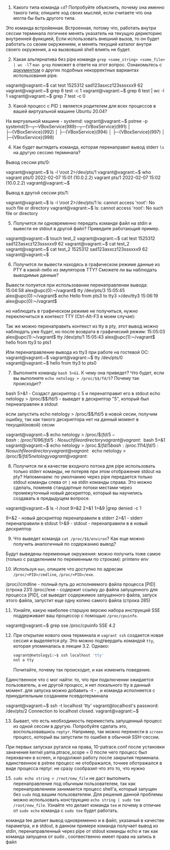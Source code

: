 
1. Какого типа команда `cd`? Попробуйте объяснить, почему она именно такого типа; опишите ход своих мыслей, если считаете что она могла бы быть другого типа.

Это команда встройенная.
Встроенная, потому что, работать внутри сессии терминала логичнее менять указатель на текущую дерикторию внутренней функцией, 
Если использовать внешний вызов, то он будет работать со своим окружением, и менять текущий каталог внутри своего окружения, а на вызвовший shell влиять не будет.  

2. Какая альтернатива без pipe команде `grep <some_string> <some_file> | wc -l`? `man grep` поможет в ответе на этот вопрос. Ознакомьтесь с [документом](http://www.smallo.ruhr.de/award.html) о других подобных некорректных вариантах использования pipe.

vagrant@vagrant:~$ cat test
1525312 sad123asxcz123sssxxx9 62
vagrant@vagrant:~$ grep 6 test -c
1
vagrant@vagrant:~$ grep 6 test | wc -l
1
vagrant@vagrant:~$ grep 7 test -c
0

3. Какой процесс с PID `1` является родителем для всех процессов в вашей виртуальной машине Ubuntu 20.04?

На виртуальной машине  - systemd:
vagrant@vagrant:~$ pstree -p
systemd(1)─┬─VBoxService(989)─┬─{VBoxService}(991)
           │                  ├─{VBoxService}(992)
           │                  ├─{VBoxService}(994)
           │                  ├─{VBoxService}(997)
           │                  ├─{VBoxService}(998)

4. Как будет выглядеть команда, которая перенаправит вывод stderr `ls` на другую сессию терминала?

Вывод сессии pts/0:

vagrant@vagrant:~$ ls -l \root 2>/dev/pts/1
vagrant@vagrant:~$ who
vagrant  pts/0        2022-02-07 15:01 (10.0.2.2)
vagrant  pts/1        2022-02-07 15:02 (10.0.2.2)
vagrant@vagrant:~$

Вывод в другой сессии pts/1:

vagrant@vagrant:~$ ls -l \root 2>/dev/pts/1
ls: cannot access 'root': No such file or directory
vagrant@vagrant:~$ ls: cannot access 'root': No such file or directory


5. Получится ли одновременно передать команде файл на stdin и вывести ее stdout в другой файл? Приведите работающий пример.

vagrant@vagrant:~$ touch test_2
vagrant@vagrant:~$ cat test
1525312 sad123asxcz123sssxxx9 62
vagrant@vagrant:~$ cat <test >test_2
vagrant@vagrant:~$ cat test_2
1525312 sad123asxcz123sssxxx9 62
vagrant@vagrant:~$

6. Получится ли вывести находясь в графическом режиме данные из PTY в какой-либо из эмуляторов TTY? Сможете ли вы наблюдать выводимые данные?

Вывести полуится при использовании перенаправлении вывода:
    15:04:58 alex@upc(0):~/vagrant$ tty
    /dev/pts/3
    15:05:45 alex@upc(0):~/vagrant$ echo Hello from pts3 to tty3 >/dev/tty3
    15:06:19 alex@upc(0):~/vagrant$ 

но наблюдать в графическом режиме не получиться, нужно переключиться в контекст TTY (Ctrl-Alt-F3 в моем случае):


Так же можно перенаправить контекст из tty в pty, этот вывод можно наблюдать уже будет, но после возврата в графический режим:
    15:05:03 alex@upc(1):~/vagrant$ tty
    /dev/pts/1
    15:05:43 alex@upc(1):~/vagrant$ hello from tty3 to pts1

Или перенаправление вывода из tty3 при работе на гостевой ОС:
    vagrant@vagrant:~$ 
    vagrant@vagrant:~$ tty
    /dev/pts/0
    vagrant@vagrant:~$ hello from tty3 to pts0

7. Выполните команду `bash 5>&1`. К чему она приведет? Что будет, если вы выполните `echo netology > /proc/$$/fd/5`? Почему так происходит?

bash 5>&1 - Создаст дескриптор с 5 и перенатправит его в stdout
echo netology > /proc/$$/fd/5 - выведет в дескриптор "5", который был пернеаправлен в stdout

если запустить echo netology > /proc/$$/fd/5 в новой сесии, получим ошибку, так как такого дескриптора нет на данный момент в текущей(новой) сесии

    
vagrant@vagrant:~$ echo netology > /proc/$$/fd/5
-bash: /proc/1096/fd/5: No such file or directory
vagrant@vagrant:~$ bash 5>&1
vagrant@vagrant:~$ echo netology > /proc.$$/fd/5
bash: /proc.1114/fd/5: No such file or directory
vagrant@vagrant:~$ echo netology > /proc/$$/fd/5
netology
vagrant@vagrant:~$ 

8. Получится ли в качестве входного потока для pipe использовать только stderr команды, не потеряв при этом отображение stdout на pty? Напоминаем: по умолчанию через pipe передается только stdout команды слева от `|` на stdin команды справа.
Это можно сделать, поменяв стандартные потоки местами через промежуточный новый дескриптор, который вы научились создавать в предыдущем вопросе.

vagrant@vagrant:~$ ls -l /root 9>&2 2>&1 1>&9 |grep denied -c 
1

9>&2 - новый дескриптор перенаправили в stderr
2>&1 - stderr перенаправили в stdout 
1>&9 - stdout - перенаправили в в новый дескриптор

9. Что выведет команда `cat /proc/$$/environ`? Как еще можно получить аналогичный по содержанию вывод?

Будут выведены переменные окружения:
можно получить тоже самое (только с разделением по переменным по строкам):
printenv
env

10. Используя `man`, опишите что доступно по адресам `/proc/<PID>/cmdline`, `/proc/<PID>/exe`.

/proc/<PID>/cmdline - полный путь до исполняемого файла процесса [PID]  (строка 231)
/proc/<PID>/exe - содержит ссылку до файла запущенного для процесса [PID], 
                        cat выведет содержимое запущенного файла, 
                        запуск этого файла,  запустит еще одну копию самого файла  (строка 285)

11. Узнайте, какую наиболее старшую версию набора инструкций SSE поддерживает ваш процессор с помощью `/proc/cpuinfo`.

vagrant@vagrant:~$ grep sse /proc/cpuinfo
SSE 4.2

12. При открытии нового окна терминала и `vagrant ssh` создается новая сессия и выделяется pty. Это можно подтвердить командой `tty`, которая упоминалась в лекции 3.2. Однако:

     ```bash
     vagrant@netology1:~$ ssh localhost 'tty'
     not a tty
     ```

     Почитайте, почему так происходит, и как изменить поведение.

Единственное что с мог найти: то, что при подключении ожидается пользователь, а не другой процесс, и нет локального tty в данный момент. 
для запуска можно добавить -t - , и команда исполняется c принудительным созданием псевдотерминала

vagrant@vagrant:~$ ssh -t localhost 'tty'
vagrant@localhost's password: 
/dev/pts/2
Connection to localhost closed.
vagrant@vagrant:~$ 

13. Бывает, что есть необходимость переместить запущенный процесс из одной сессии в другую. Попробуйте сделать это, воспользовавшись `reptyr`. Например, так можно перенести в `screen` процесс, который вы запустили по ошибке в обычной SSH-сессии.

При первых запусках ругался на права, 10-patrace.conf
после установки заначения  kernel.yama.ptrace_scope = 0
после чего процесс был перехвачен в screen, и продолжил работу после закрытия терминала. 
единственное в pstree процесс не отображался, точнее оботражался в виде процесса reptyr. не сразу сообразил что это то, что нужно 

15. `sudo echo string > /root/new_file` не даст выполнить перенаправление под обычным пользователем, так как перенаправлением занимается процесс shell'а, который запущен без `sudo` под вашим пользователем. Для решения данной проблемы можно использовать конструкцию `echo string | sudo tee /root/new_file`. Узнайте что делает команда `tee` и почему в отличие от `sudo echo` команда с `sudo tee` будет работать.

команда tee делает вывод одновременно и в файл, указаный в качестве параметра, и в stdout, 
в данном примере команда получает вывод из stdin, перенаправленный через pipe от stdout команды echo
и так как команда запущена от sudo , соотвественно имеет права на запись в файл